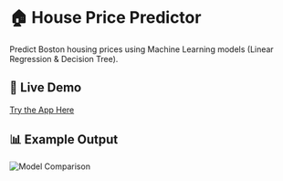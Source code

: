 # 🏠 House Price Predictor

Predict Boston housing prices using Machine Learning models (Linear Regression & Decision Tree).

## 🚀 Live Demo
[Try the App Here](https://yourusername-house-price-predictor.streamlit.app)

## 📊 Example Output
![Model Comparison](./preview.png)
